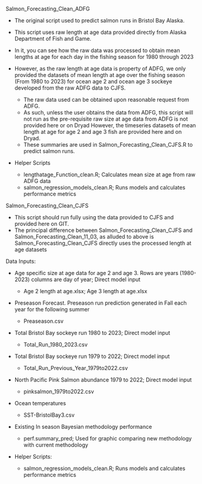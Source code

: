 Salmon_Forecasting_Clean_ADFG 
 - The original script used to predict salmon runs in Bristol Bay Alaska.
 - This script uses raw length at age data provided directly from Alaska Department of Fish and Game.
 - In it, you can see how the raw data was processed to obtain mean lengths at age for each day in the fishing season for 1980 through 2023
 - However, as the raw length at age data is property of ADFG, we only provided the datasets of mean length at age over the fishing season (From 1980 to 2023) for ocean age 2 and ocean age 3 sockeye developed from the raw ADFG data to CJFS. 
      - The raw data used can be obtained upon reasonable request from ADFG.
      - As such, unless the user obtains the data from ADFG, this script will not run as the pre-requisite raw size at age data from ADFG is not provided here or on Dryad
However, the timeseries datasets of mean length at age for age 2 and age 3 fish are provided here and on Dryad.
    - These summaries are used in Salmon_Forecasting_Clean_CJFS.R to predict salmon runs.
  
 - Helper Scripts
   * lengthatage_Function_clean.R; Calculates mean size at age from raw ADFG data
   * salmon_regression_models_clean.R; Runs models and calculates performance metrics


Salmon_Forecasting_Clean_CJFS

- This script should run fully using the data provided to CJFS and provided here on GIT.
- The principal difference between Salmon_Forecasting_Clean_CJFS and Salmon_Forecasting_Clean_11_03, as alluded to above is Salmon_Forecasting_Clean_CJFS directly uses the processed length at age datasets

Data Inputs:
  - Age specific size at age data for age 2 and age 3. Rows are years (1980-2023) columns are day of year; Direct model input
    * Age 2 length at age.xlsx; Age 3 length at age.xlsx
  - Preseason Forecast. Preseason run prediction generated in Fall each year for the following summer
    * Preaseason.csv
  - Total Bristol Bay sockeye run 1980 to 2023; Direct model input
    * Total_Run_1980_2023.csv 
  - Total Bristol Bay sockeye run 1979 to 2022; Direct model input
    * Total_Run_Previous_Year_1979to2022.csv
  - North Pacific Pink Salmon abundance 1979 to 2022; Direct model input
    * pinksalmon_1979to2022.csv
  - Ocean temperatures
    * SST-BristolBay3.csv
  - Existing In season Bayesian methodology performance
    * perf.summary_pred; Used for graphic comparing new methodology with current methodology

- Helper Scripts:
  - salmon_regression_models_clean.R; Runs models and calculates performance metrics
      
  
  

